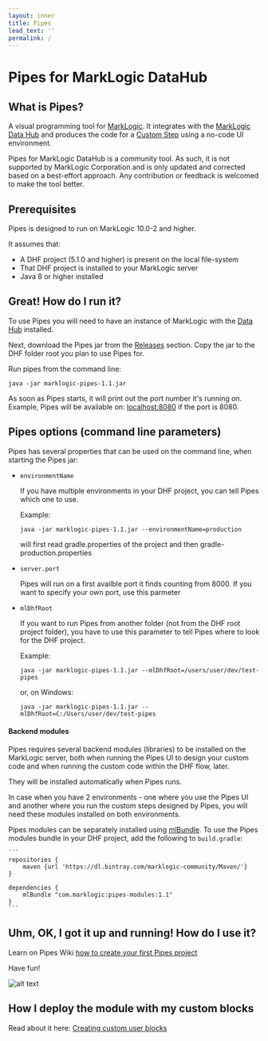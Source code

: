 ```yaml
---
layout: inner
title: Pipes
lead_text: ''
permalink: /
---
```


# Pipes for MarkLogic DataHub

## What is Pipes?
A visual programming tool for [MarkLogic](https://docs.marklogic.com/guide/getting-started/intro). It integrates with the [MarkLogic Data Hub](https://docs.marklogic.com/datahub/) and produces the code for a [Custom Step](https://docs.marklogic.com/datahub/modules/editing-custom-step-module.html) using a no-code UI environment.

Pipes for MarkLogic DataHub is a community tool. As such, it is not supported by MarkLogic Corporation and is only updated and corrected based on a best-effort approach. Any contribution or feedback is welcomed to make the tool better.

## Prerequisites

Pipes is designed to run on MarkLogic 10.0-2 and higher.

It assumes that:

- A DHF project (5.1.0 and higher) is present on the local file-system
- That DHF project is installed to your MarkLogic server
- Java 8 or higher installed
 

## Great! How do I run it?
To use Pipes you will need to have an instance of MarkLogic with the [Data Hub](https://docs.marklogic.com/datahub/index.html) installed.

Next, download the Pipes jar from the [Releases](https://github.com/marklogic-community/pipes/releases) section. Copy the jar to the DHF folder root you plan to use Pipes for.

Run pipes from the command line:

```
java -jar marklogic-pipes-1.1.jar
```

As soon as Pipes starts, it will print out the port number it's running on. Example, Pipes will be available on: [localhost:8080](http://localhost:8080) if the port is 8080.

## Pipes options (command line parameters)

Pipes has several properties that can be used on the command line, when starting the Pipes jar:

- ```environmentName```
    
    If you have multiple environments in your DHF project, you can tell Pipes which one to use.

    Example:
    
    ```java -jar marklogic-pipes-1.1.jar --environmentName=production```

    will first read gradle.properties of the project and then gradle-production.properties

- ```server.port```

    Pipes will run on a first availble port it finds counting from 8000. If you want to specify your own port, use this parmeter

- ```mlDhfRoot```

    If you want to run Pipes from another folder (not from the DHF root project folder), you have to use this parameter to tell Pipes where to look for the DHF project.

    Example:

    ```java -jar marklogic-pipes-1.1.jar --mlDhfRoot=/users/user/dev/test-pipes```

    or, on Windows:

    ```java -jar marklogic-pipes-1.1.jar --mlDhfRoot=C:/Users/user/dev/test-pipes```


#### Backend modules

Pipes requires several backend modules (libraries) to be installed on the MarkLogic server, both when running the Pipes UI to design your custom code and when running the custom code within the DHF flow, later.

They will be installed automatically when Pipes runs.

In case when you have 2 environments - one where you use the Pipes UI and another where you run the custom steps designed by Pipes, you will need these modules installed on both environments.

Pipes modules can be separately installed using [mlBundle](https://github.com/marklogic-community/ml-gradle/wiki/Bundles). To use the Pipes modules bundle in your DHF project, add the following to `build.gradle`:

    ```
    repositories {
        maven {url 'https://dl.bintray.com/marklogic-community/Maven/'}
    }
    
    dependencies {
        mlBundle "com.marklogic:pipes-modules:1.1"
    }
    ```


## Uhm, OK, I got it up and running! How do I use it?
Learn on Pipes Wiki [how to create your first Pipes project](https://github.com/marklogic-community/pipes/wiki/1.-Creating-your-first-Pipes-project)

Have fun!

![alt text](https://github.com/marklogic-community/pipes/blob/master/Pipes.png?raw=true) 

## How I deploy the module with my custom blocks
Read about it here: [Creating custom user blocks](https://github.com/marklogic-community/pipes/wiki/4.-Creating-custom-user-blocks-for-developers)

